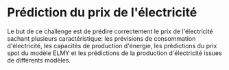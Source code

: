 # Prédiction du prix de l'électricité
Le but de ce challenge est de prédire correctement le prix de l'électricité sachant plusieurs caractéristique: les prévisions de consommation d'électricité, les capacités de production d'énergie, les prédictions du prix spot du modèle  ELMY et les prédictions de la production d'électricité issues de différents modèles.
